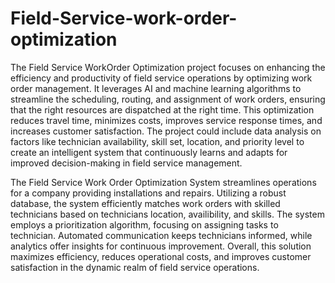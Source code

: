 # Field-Service-work-order-optimization

The Field Service WorkOrder Optimization project focuses on enhancing the efficiency and productivity of field service operations by optimizing work order management. It leverages AI and machine learning algorithms to streamline the scheduling, routing, and assignment of work orders, ensuring that the right resources are dispatched at the right time. This optimization reduces travel time, minimizes costs, improves service response times, and increases customer satisfaction. The project could include data analysis on factors like technician availability, skill set, location, and priority level to create an intelligent system that continuously learns and adapts for improved decision-making in field service management.

The Field Service Work Order Optimization System streamlines operations for a company providing installations and repairs. Utilizing a robust database, the system efficiently matches work orders with skilled technicians based on technicians location, availibility, and skills. The system employs a prioritization algorithm, focusing on assigning tasks to technician. Automated communication keeps technicians informed, while analytics offer insights for continuous improvement. Overall, this solution maximizes efficiency, reduces operational costs, and improves customer satisfaction in the dynamic realm of field service operations.
